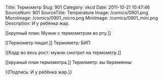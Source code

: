 Title: Термометр 
Slug: 901 
Category: xkcd 
Date: 2011-10-21 10:47:46 
SourceNum: 901 
SourceTitle: Temperature 
Image: /comics/0901.png 
MicroImage: /comics/0901_micro.png 
MiniImage: /comics/0901_mini.png 
Description: И у ребёнка жар. 

[[крупный план: Мужик с термометром во рту.]]

[[Термометр пищит.]]
Термометр: БИП

[[Кадр во весь рост: мужик смотрит на термометр.]]

[[круаный план термометра.]]
Термометр: вы беременны

{{Подпись: И у ребёнка жар.}}
 
